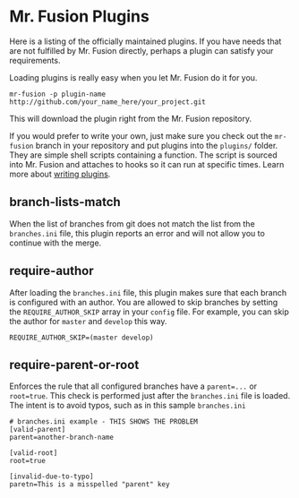 Mr. Fusion Plugins
==================

Here is a listing of the officially maintained plugins.  If you have needs that are not fulfilled by Mr. Fusion directly, perhaps a plugin can satisfy your requirements.

Loading plugins is really easy when you let Mr. Fusion do it for you.

    mr-fusion -p plugin-name http://github.com/your_name_here/your_project.git

This will download the plugin right from the Mr. Fusion repository.

If you would prefer to write your own, just make sure you check out the `mr-fusion` branch in your repository and put plugins into the `plugins/` folder.  They are simple shell scripts containing a function.  The script is sourced into Mr. Fusion and attaches to hooks so it can run at specific times.  Learn more about [writing plugins](../docs/plugins.md).


branch-lists-match
------------------

When the list of branches from git does not match the list from the `branches.ini` file, this plugin reports an error and will not allow you to continue with the merge.


require-author
--------------

After loading the `branches.ini` file, this plugin makes sure that each branch is configured with an author.  You are allowed to skip branches by setting the `REQUIRE_AUTHOR_SKIP` array in your `config` file.  For example, you can skip the author for `master` and `develop` this way.

    REQUIRE_AUTHOR_SKIP=(master develop)


require-parent-or-root
----------------------

Enforces the rule that all configured branches have a `parent=...` or `root=true`.  This check is performed just after the `branches.ini` file is loaded.  The intent is to avoid typos, such as in this sample `branches.ini`

    # branches.ini example - THIS SHOWS THE PROBLEM
    [valid-parent]
    parent=another-branch-name
    
    [valid-root]
    root=true

    [invalid-due-to-typo]
    paretn=This is a misspelled "parent" key
